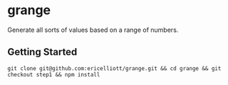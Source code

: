 # grange
Generate all sorts of values based on a range of numbers.


## Getting Started

```
git clone git@github.com:ericelliott/grange.git && cd grange && git checkout step1 && npm install
```
